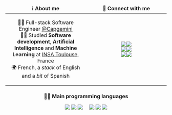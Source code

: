 <table width="100%">
	<thead align="center">
		<tr>
			<td width="50%">
				<b>ℹ️ About me</b>
			</td>
			<td width="50%">
				<b>💬 Connect with me</b>
			</td>
		</tr>
	</thead>
	<tbody align="center">
		<tr>
			<td>
				<p>
					👨‍💻 Full-stack Software Engineer <a href="https://www.capgemini.com/" target="_blank">@Capgemini</a>
					<br/>
					👨‍🎓 Studied <b>Software development</b>, <b>Artificial Intelligence</b> and <b>Machine Learning</b> at <a href="http://www.insa-toulouse.fr/" target="_blank">INSA Toulouse</a>, France
					<br/>
					🌍 French, a <i>stack</i> of English and a <i>bit</i> of Spanish
				</p>
			</td>
			<td>
				<p>
					<a href="https://www.linkedin.com/in/nathan-smaniotto/" target="_blank">
						<img src="https://img.shields.io/badge/linkedin-%230077B5?&style=for-the-badge&logo=linkedin&logoColor=white"/><img src="https://img.shields.io/badge/%2Fin%2F-nsmaniotto-%230077B5?&style=for-the-badge&logoColor=white"/>
					</a>
					<br>
					<a href="mailto:smaniotto.nathan@gmail.com" target="_blank">
						<img src="https://img.shields.io/badge/email-D14836?&style=for-the-badge&logo=gmail&logoColor=white" /><img src="https://img.shields.io/badge/smaniotto.nathan-@gmail.com-D14836?&style=for-the-badge&logoColor=white"/>
					</a>
					<br/>
					<a href="https://www.instagram.com/sma_nathan/" target="_blank">
						<img src="https://img.shields.io/badge/instagram-%23E4405F.svg?&style=for-the-badge&logo=instagram&logoColor=white" /><img src="https://img.shields.io/badge/@-sma__nathan-%23E4405F?&style=for-the-badge&logoColor=white"/>
					</a>
				</p>
			</td>
		</tr>
	</tbody>
</table>


<div width="100%" align="center">
	<h3>👨‍💻 Main programming languages</h3>
	<img src="https://img.shields.io/badge/java-%23ED8B00.svg?&style=for-the-badge&logo=java&logoColor=white" />
	<img src="https://img.shields.io/badge/angular-%23DD0031.svg?&style=for-the-badge&logo=angular&logoColor=white" />
	<img src="https://img.shields.io/badge/python-%233776AB.svg?&style=for-the-badge&logo=python&logoColor=%23ffde57" />
	&nbsp &nbsp
	<img src="https://img.shields.io/badge/c%20-%2300599C.svg?&style=for-the-badge&logo=c&logoColor=white" />
	<img src="https://img.shields.io/badge/c++%20-%2300599C.svg?&style=for-the-badge&logo=c%2B%2B&logoColor=white" />
	<img src="https://img.shields.io/badge/javascript%20-%23F7DF1E.svg?&style=for-the-badge&logo=javascript&logoColor=black" />
</div>
